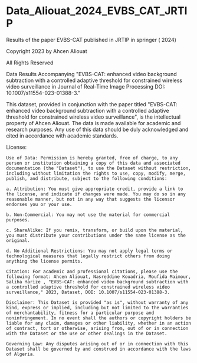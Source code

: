 # Data_Aliouat_2024_EVBS_CAT_JRTIP
Results of the paper EVBS-CAT published in JRTIP in springer ( 2024)

Copyright 2023 by Ahcen Aliouat

All Rights Reserved

Data Results Accompanying "EVBS-CAT: enhanced video background subtraction with a controlled adaptive threshold for constrained wireless video surveillance 
in Journal of Real-Time Image Processing DOI: 10.1007/s11554-023-01388-3."

This dataset, provided in conjunction with the paper titled "EVBS-CAT: enhanced video background subtraction with a controlled adaptive threshold for constrained wireless video surveillance", is the intellectual property of Ahcen Aliouat. The data is made available for academic and research purposes. Any use of this data should be duly acknowledged and cited in accordance with academic standards.

License:

    Use of Data: Permission is hereby granted, free of charge, to any person or institution obtaining a copy of this data and associated documentation (the "Dataset"), to use the Dataset without restriction, including without limitation the rights to use, copy, modify, merge, publish, and distribute, subject to the following conditions:

    a. Attribution: You must give appropriate credit, provide a link to the license, and indicate if changes were made. You may do so in any reasonable manner, but not in any way that suggests the licensor endorses you or your use.

    b. Non-Commercial: You may not use the material for commercial purposes.

    c. ShareAlike: If you remix, transform, or build upon the material, you must distribute your contributions under the same license as the original.

    d. No Additional Restrictions: You may not apply legal terms or technological measures that legally restrict others from doing anything the license permits.

    Citation: For academic and professional citations, please use the following format: Ahcen Aliouat, Nasreddine Kouadria, Moufida Maimour, Saliha Harize , "EVBS-CAT: enhanced video background subtraction with a controlled adaptive threshold for constrained wireless video surveillance," 2023, Dataset, DOI: 10.1007/s11554-023-01388-3.
    
    Disclaimer: This Dataset is provided "as is", without warranty of any kind, express or implied, including but not limited to the warranties of merchantability, fitness for a particular purpose and noninfringement. In no event shall the authors or copyright holders be liable for any claim, damages or other liability, whether in an action of contract, tort or otherwise, arising from, out of or in connection with the Dataset or the use or other dealings in the Dataset.
    
    Governing Law: Any disputes arising out of or in connection with this Dataset shall be governed by and construed in accordance with the laws of Algeria.
